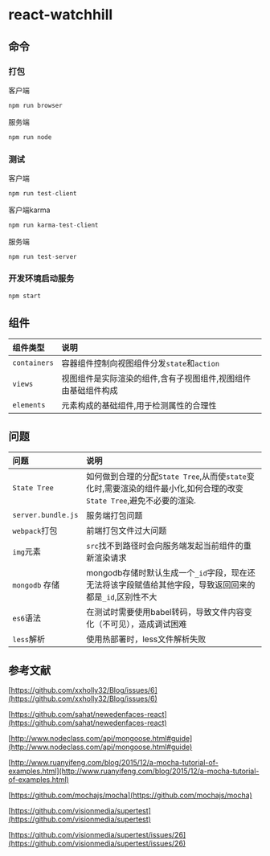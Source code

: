 # react-watchhill

## 命令

### 打包

客户端
```javascript
npm run browser
```

服务端
```javascript
npm run node
```

### 测试

客户端
```javascript
npm run test-client
```

客户端karma
```javascript
npm run karma-test-client
```


服务端
```javascript
npm run test-server
```

### 开发环境启动服务

```javascript
npm start
```


## 组件

| 组件类型      |     说明 |
| :-------- | :--------|
| `containers`    |   容器组件控制向视图组件分发`state`和`action` |
| `views`    | 视图组件是实际渲染的组件,含有子视图组件,视图组件由基础组件构成   |
| `elements`    | 元素构成的基础组件,用于检测属性的合理性   |



## 问题

| 问题      |     说明 |
| :-------- | :--------|
| `State Tree`    |   如何做到合理的分配`State Tree`,从而使`state`变化时,需要渲染的组件最小化,如何合理的改变`State Tree`,避免不必要的渲染. |
| `server.bundle.js`    | 服务端打包问题   |
| `webpack`打包    | 前端打包文件过大问题   |
| `img`元素    | `src`找不到路径时会向服务端发起当前组件的重新渲染请求   |
| `mongodb` 存储| mongodb存储时默认生成一个`_id`字段，现在还无法将该字段赋值给其他字段，导致返回回来的都是`_id`,区别性不大 |
|`es6`语法| 在测试时需要使用babel转码，导致文件内容变化（不可见），造成调试困难 |
|`less`解析| 使用热部署时，less文件解析失败 |


## 参考文献

[https://github.com/xxholly32/Blog/issues/6](https://github.com/xxholly32/Blog/issues/6)

[https://github.com/sahat/newedenfaces-react](https://github.com/sahat/newedenfaces-react)

[http://www.nodeclass.com/api/mongoose.html#guide](http://www.nodeclass.com/api/mongoose.html#guide)

[http://www.ruanyifeng.com/blog/2015/12/a-mocha-tutorial-of-examples.html](http://www.ruanyifeng.com/blog/2015/12/a-mocha-tutorial-of-examples.html)

[https://github.com/mochajs/mocha](https://github.com/mochajs/mocha)

[https://github.com/visionmedia/supertest](https://github.com/visionmedia/supertest)

[https://github.com/visionmedia/supertest/issues/26](https://github.com/visionmedia/supertest/issues/26)

